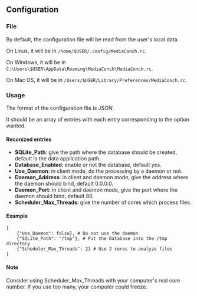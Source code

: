 ## Configuration

### File

By default, the configuration file will be read from the user's local data.

On Linux, it will be in `/home/$USER/.config/MediaConch.rc`.

On Windows, it will be in `C:\Users\$USER\AppData\Roaming\MediaConch\MediaConch.rc`.

On Mac OS, it will be in `/Users/$USER/Library/Preferences/MediaConch.rc`.

### Usage

The format of the configuration file is *JSON*.

It should be an array of entries with each entry corresponding to the option wanted.

#### Reconized entries

* **SQLite\_Path**: give the path where the database should be created, default is the data application path.
* **Database\_Enabled**: enable or not the database, default yes.
* **Use\_Daemon**: in client mode, do the processing by a daemon or not.
* **Daemon\_Address**: in client and daemon mode, give the address where the daemon should bind, default 0.0.0.0.
* **Daemon\_Port**: in client and daemon mode, give the port where the daemon should bind, default 80.
* **Scheduler\_Max\_Threads**: give the number of cores which process files.


#### Example

```
[
    {"Use_Daemon": false}, # Do not use the daemon
    {"SQLite_Path": "/tmp"}, # Put the Database into the /tmp directory
    {"Scheduler_Max_Threads": 2} # Use 2 cores to analyze files
]
```

#### Note

Consider using Scheduler\_Max\_Threads with your computer's real core number. If you use too many, your computer could freeze.
